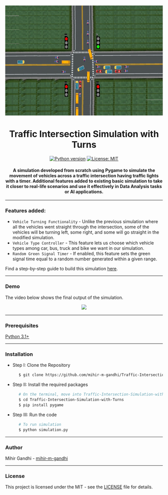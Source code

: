 <p align="center">
 <img height=350px src="./simulation-output.png" alt="Simulation output">
</p>

<h1 align="center">Traffic Intersection Simulation with Turns</h1>

<div align="center">

[![Python version](https://img.shields.io/badge/python-3.1+-blue.svg)](https://www.python.org/downloads/)
[![License: MIT](https://img.shields.io/badge/License-MIT-green.svg)](https://opensource.org/licenses/MIT)

<h4>A simulation developed from scratch using Pygame to simulate the movement of vehicles across a traffic intersection having traffic lights with a timer. Additional features added to existing basic simulation to take it closer to real-life scenarios and use it effectively in Data Analysis tasks or AI applications.</h4>

</div>

-----------------------------------------
### Features added:

* `Vehicle Turning Functionality` - Unlike the previous simulation where all the vehicles went straight through the intersection, some of the vehicles will be turning left, some right, and some will go straight in the modified simulation.
* `Vehicle Type Controller` - This feature lets us choose which vehicle types among  car, bus, truck and bike we want in our simulation.
* `Random Green Signal Timer` - If enabled, this feature sets the green signal time equal to a random number generated within a given range.

Find a step-by-step guide to build this simulation [here](https://towardsdatascience.com/traffic-intersection-simulation-using-pygame-689d6bd7687a).

------------------------------------------
### Demo

The video below shows the final output of the simulation.

<p align="center">
    <img src="./Demo.gif">
</p>

------------------------------------------
### Prerequisites

[Python 3.1+](https://www.python.org/downloads/)

------------------------------------------
### Installation

 * Step I: Clone the Repository
```sh
      $ git clone https://github.com/mihir-m-gandhi/Traffic-Intersection-Simulation-with-Turns
```
  * Step II: Install the required packages
```sh
      # On the terminal, move into Traffic-Intersection-Simulation-with-Turns directory
      $ cd Traffic-Intersection-Simulation-with-Turns
      $ pip install pygame
```
* Step III: Run the code
```sh
      # To run simulation
      $ python simulation.py
```

------------------------------------------
### Author

Mihir Gandhi - [mihir-m-gandhi](https://github.com/mihir-m-gandhi)

------------------------------------------
### License
This project is licensed under the MIT - see the [LICENSE](./LICENSE) file for details.
